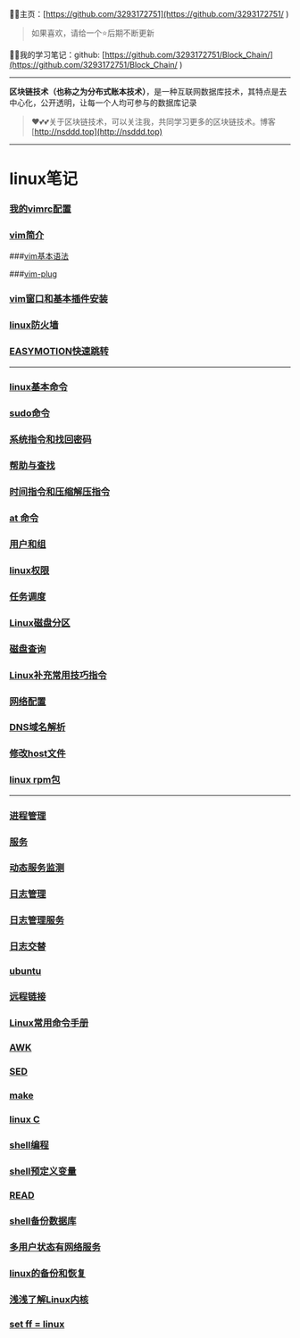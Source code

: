 😶‍🌫️主页：[https://github.com/3293172751](https://github.com/3293172751/  )  

>   如果喜欢，请给一个⭐后期不断更新

😶‍🌫️我的学习笔记：github: [https://github.com/3293172751/Block_Chain/](https://github.com/3293172751/Block_Chain/ ) 

---

**区块链技术（也称之为分布式账本技术）**，是一种互联网数据库技术，其特点是去中心化，公开透明，让每一个人均可参与的数据库记录

>   ❤️💕💕关于区块链技术，可以关注我，共同学习更多的区块链技术。博客[http://nsddd.top](http://nsddd.top)

---



# linux笔记

### [我的vimrc配置](my_vim.md)
### [vim简介](1.md)
###[vim基本语法](2.md)

###[vim-plug](3.md)

### [vim窗口和基本插件安装](4.md)
### [linux防火墙](5.md)
### [EASYMOTION快速跳转](6.md)
***
### [linux基本命令](7.md)
### [sudo命令](8.md)
### [系统指令和找回密码](9.md)
### [帮助与查找](10.md)
### [时间指令和压缩解压指令](11.md)
### [at 命令 ](12.md)
### [用户和组](13.md)
### [linux权限](14.md)
### [任务调度](15.md)
### [Linux磁盘分区](16.md)
### [磁盘查询](17.md)
### [Linux补充常用技巧指令](18.md)
### [网络配置](19.md)
### [DNS域名解析](20.md)
### [修改host文件](21.md)
### [linux rpm包](22.md)
***
### [进程管理](23.md)

### [服务](24.md)

### [动态服务监测](25.md)

### [日志管理](26.md)

### [日志管理服务](27.md)

### [日志交替](28.md)

### [ubuntu](29.md)

### [远程链接](30.md)

### [Linux常用命令手册 ](31.md)

### [AWK](32.md)

### [SED](33.md)

### [make](34.md)

### [linux C](35.md)

### [shell编程](36.md)

### [shell预定义变量](37.md)

### [READ](38.md)

### [shell备份数据库](39.md)

### [多用户状态有网络服务](40.md)

### [linux的备份和恢复](41.md)

### [浅浅了解Linux内核](42.md)

### [set ff = linux](43.md)

